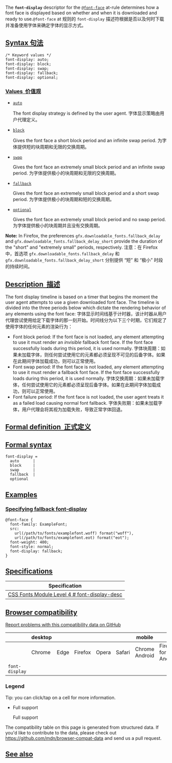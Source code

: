 The **`font-display`** descriptor for the [`@font-face`](https://developer.mozilla.org/en-US/docs/Web/CSS/@font-face) at-rule determines how a font face is displayed based on whether and when it is downloaded and ready to use.`@font-face` at 规则的 `font-display` 描述符根据是否以及何时下载并准备使用字体来确定字体的显示方式。

## [Syntax 句法](#syntax)

```
/* Keyword values */
font-display: auto;
font-display: block;
font-display: swap;
font-display: fallback;
font-display: optional;
```

### [Values  价值观](#values)

* [`auto`](#auto)

  The font display strategy is defined by the user agent. 字体显示策略由用户代理定义。

* [`block`](#block)

  Gives the font face a short block period and an infinite swap period. 为字体提供短的块周期和无限的交换周期。

* [`swap`](#swap)

  Gives the font face an extremely small block period and an infinite swap period. 为字体提供极小的块周期和无限的交换周期。

* [`fallback`](#fallback)

  Gives the font face an extremely small block period and a short swap period. 为字体提供极小的块周期和短的交换周期。

* [`optional`](#optional)

  Gives the font face an extremely small block period and no swap period. 为字体提供极小的块周期并且没有交换周期。

**Note:** In Firefox, the preferences `gfx.downloadable_fonts.fallback_delay` and `gfx.downloadable_fonts.fallback_delay_short` provide the duration of the "short" and "extremely small" periods, respectively. 注意：在 Firefox 中，首选项 `gfx.downloadable_fonts.fallback_delay` 和 `gfx.downloadable_fonts.fallback_delay_short` 分别提供 “短” 和 “极小” 时段的持续时间。

## [Description  描述](#description)

The font display timeline is based on a timer that begins the moment the user agent attempts to use a given downloaded font face. The timeline is divided into the three periods below which dictate the rendering behavior of any elements using the font face: 字体显示时间线基于计时器，该计时器从用户代理尝试使用给定下载字体的那一刻开始。时间线分为以下三个时期，它们规定了使用字体的任何元素的渲染行为：

* Font block period: If the font face is not loaded, any element attempting to use it must render an *invisible* fallback font face. If the font face successfully loads during this period, it is used normally. 字体块周期：如果未加载字体，则任何尝试使用它的元素都必须呈现不可见的后备字体。如果在此期间字体加载成功，则可以正常使用。
* Font swap period: If the font face is not loaded, any element attempting to use it must render a fallback font face. If the font face successfully loads during this period, it is used normally. 字体交换周期：如果未加载字体，任何尝试使用它的元素都必须呈现后备字体。如果在此期间字体加载成功，则可以正常使用。
* Font failure period: If the font face is not loaded, the user agent treats it as a failed load causing normal font fallback. 字体失败期：如果未加载字体，用户代理会将其视为加载失败，导致正常字体回退。

## [Formal definition  正式定义](#formal_definition)

## [Formal syntax](#formal_syntax)

```
font-display = 
  auto      |
  block     |
  swap      |
  fallback  |
  optional  
```

## [Examples](#examples)

### [Specifying fallback font-display](#specifying_fallback_font-display)

```
@font-face {
  font-family: ExampleFont;
  src:
    url(/path/to/fonts/examplefont.woff) format("woff"),
    url(/path/to/fonts/examplefont.eot) format("eot");
  font-weight: 400;
  font-style: normal;
  font-display: fallback;
}
```

## [Specifications](#specifications)

| Specification                                                                                                         |
| --------------------------------------------------------------------------------------------------------------------- |
| [CSS Fonts Module Level 4<!-- --> # <!-- -->font-display-desc](https://drafts.csswg.org/css-fonts/#font-display-desc) |

## [Browser compatibility](#browser_compatibility)

[Report problems with this compatibility data on GitHub](https://github.com/mdn/browser-compat-data/issues/new?mdn-url=https%3A%2F%2Fdeveloper.mozilla.org%2Fen-US%2Fdocs%2FWeb%2FCSS%2F%40font-face%2Ffont-display\&metadata=%3C%21--+Do+not+make+changes+below+this+line+--%3E%0A%3Cdetails%3E%0A%3Csummary%3EMDN+page+report+details%3C%2Fsummary%3E%0A%0A*+Query%3A+%60css.at-rules.font-face.font-display%60%0A*+Report+started%3A+2024-02-23T13%3A14%3A39.210Z%0A%0A%3C%2Fdetails%3E\&title=css.at-rules.font-face.font-display+-+%3CSUMMARIZE+THE+PROBLEM%3E\&template=data-problem.yml "Report an issue with this compatibility data")

|                | desktop |      |         |       |        | mobile         |                     |               |               |                  |                 |
| -------------- | ------- | ---- | ------- | ----- | ------ | -------------- | ------------------- | ------------- | ------------- | ---------------- | --------------- |
|                | Chrome  | Edge | Firefox | Opera | Safari | Chrome Android | Firefox for Android | Opera Android | Safari on iOS | Samsung Internet | WebView Android |
| `font-display` |         |      |         |       |        |                |                     |               |               |                  |                 |

### Legend

Tip: you can click/tap on a cell for more information.

* Full support

  Full support

The compatibility table on this page is generated from structured data. If you'd like to contribute to the data, please check out <https://github.com/mdn/browser-compat-data> and send us a pull request.

## [See also](#see_also)

